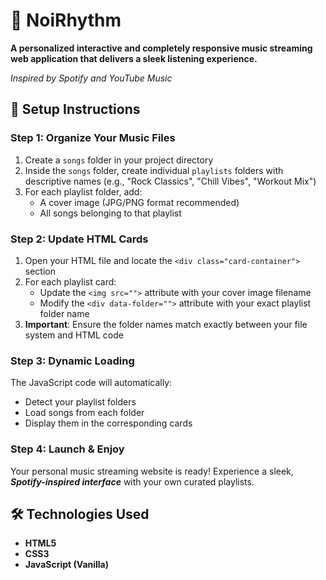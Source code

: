 # 🎵 NoiRhythm

**A personalized interactive and completely responsive music streaming web application that delivers a sleek listening experience.** 
          
  *Inspired by Spotify and YouTube Music*

## 🚀 Setup Instructions

### **Step 1: Organize Your Music Files**
1. Create a `songs` folder in your project directory
2. Inside the `songs` folder, create individual `playlists` folders with descriptive names (e.g., "Rock Classics", "Chill Vibes", "Workout Mix")
3. For each playlist folder, add:
   - A cover image (JPG/PNG format recommended)
   - All songs belonging to that playlist

### **Step 2: Update HTML Cards**
1. Open your HTML file and locate the `<div class="card-container">` section
2. For each playlist card:
   - Update the `<img src="">` attribute with your cover image filename
   - Modify the `<div data-folder="">` attribute with your exact playlist folder name
3. **Important**: Ensure the folder names match exactly between your file system and HTML code

### **Step 3: Dynamic Loading**
The JavaScript code will automatically:
- Detect your playlist folders
- Load songs from each folder
- Display them in the corresponding cards

### **Step 4: Launch & Enjoy**
Your personal music streaming website is ready! Experience a sleek, ***Spotify-inspired interface*** with your own curated playlists.

## 🛠️ Technologies Used
- **HTML5**
- **CSS3**
- **JavaScript (Vanilla)**


